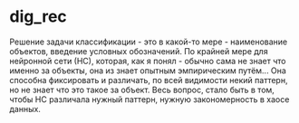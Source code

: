# dig_rec

Решение задачи классификации - это в какой-то мере - наименование объектов, введение условных обозначений. По крайней мере для нейронной сети (НС), которая, как я понял - обычно сама не знает что именно за объекты, она из знает опытным
эмпирическим путём... Она способна фиксировать и различать, по всей видимости некий паттерн, но не знает что это такое за объект.
Весь вопрос, стало быть в том, чтобы НС различала нужный паттерн, нужную закономерность в хаосе данных.
